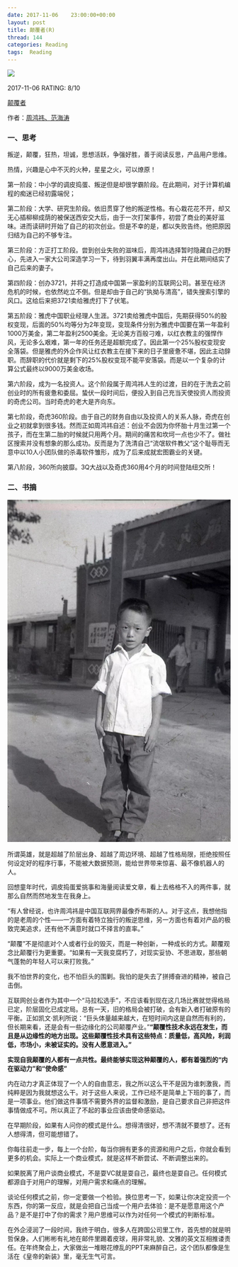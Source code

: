 ```yaml
---
date: 2017-11-06    23:00:00+00:00
layout: post
title: 颠覆者(R)
thread: 144
categories: Reading
tags:  Reading
---
```




<img src="https://images-cn.ssl-images-amazon.com/images/I/61Eaw8R3FaL.jpg" width="200" />



2017-11-06 RATING:  8/10



[颠覆者](https://www.amazon.cn/%E9%A2%A0%E8%A6%86%E8%80%85-%E5%91%A8%E9%B8%BF%E7%A5%8E%E8%87%AA%E4%BC%A0-%E5%91%A8%E9%B8%BF%E7%A5%8E-%E8%8C%83%E6%B5%B7%E6%B6%9B/dp/B076LXD6BD)



作者：[周鸿祎、范海涛](https://www.amazon.cn/s/ref=dp_byline_sr_book_1?ie=UTF8&field-author=%E5%91%A8%E9%B8%BF%E7%A5%8E%E3%80%81%E8%8C%83%E6%B5%B7%E6%B6%9B&search-alias=books) 



### 一、思考

叛逆，颠覆，狂热，坦诚，思想活跃，争强好胜，善于阅读反思，产品用户思维。

热情，兴趣是心中不灭的火种，星星之火，可以燎原！

第一阶段：中小学的调皮捣蛋、叛逆但是却很学霸阶段。在此期间，对于计算机编程的痴迷已经初露端倪；

第二阶段：大学、研究生阶段。依旧贯穿了他的叛逆性格。有心栽花花不开，却又无心插柳柳成荫的被保送西安交大后，由于一次打架事件，初尝了商业的美好滋味。进而读研时开始了自己的初次创业。但是不幸的是，都以失败告终。他把原因归结为自己的不够专注。

第三阶段：方正打工阶段。尝到创业失败的滋味后，周鸿祎选择暂时隐藏自己的野心，先进入一家大公司深造学习一下，待到羽翼丰满再度出山。并在此期间结实了自己后来的妻子。

第四阶段：创办3721，并将之打造成中国第一家盈利的互联网公司。甚至在经济危机的时候，也依然屹立不倒。但是却由于自己的“执拗与清高”，错失搜索引擎的风口。这给后来把3721卖给雅虎打下了伏笔。

第五阶段：雅虎中国职业经理人生涯。3721卖给雅虎中国后，先期获得50%的股权变现，后面的50%均等分为2年变现，变现条件分别为雅虎中国要在第一年盈利1000万美金，第二年盈利2500美金。无论美方百般刁难，以红衣教主的强悍作风，无论多么艰难，第一年的任务还是超额完成了。因此第一个25%股权变现安全落袋。但是雅虎的外企作风让红衣教主在接下来的日子里疲惫不堪，因此主动辞职。而辞职的代价就是剩下的25%股权变现不能平安落袋。而是以一个复杂的计算公式最终以9000万美金收场。

第六阶段，成为一名投资人。这个阶段属于周鸿祎人生的过渡，目的在于洗去之前创业时的所有疲惫和委屈。蛰伏一段时间后，便投入到自己充当天使投资人而投资的奇虎公司。当时奇虎的老大是齐向东。

第七阶段，奇虎360阶段。由于自己的财务自由以及投资人的关系人脉，奇虎在创业之初就拿到很多钱。然而正如周鸿祎自述：创业不会因为你怀胎十月生过第一个孩子，而在生第二胎的时候就只用两个月。期间的痛苦和坎坷一点也少不了。做社区搜索并没有想象的那么成功。反而是为了洗清自己“流氓软件教父”这个耻辱而无意中以10人小团队做的杀毒软件雏形，成为了后来成就宏图霸业的关键。

第八阶段，360所向披靡。3Q大战以及奇虎360用4个月的时间登陆纽交所！



### 二、书摘



![](/images/颠覆者/儿时.jpg)



所谓英雄，就是超越了阶层出身、超越了周边环境、超越了性格局限，拒绝按照任何设定好的程序行事，不能被大数据预测，能给世界带来惊喜、最不像机器人的人。



回想童年时代，调皮捣蛋爱挑事和海量阅读爱文章，看上去格格不入的两件事，就那么自然而然地发生在我身上。



“有人曾经说，也许周鸿祎是中国互联网界最像乔布斯的人。对于这点，我想他指的是老周的个性——一方面有着特立独行的叛逆思维，另一方面也有着对产品的极致完美追求，还有他不满意时就口不择言的直率。”



“颠覆”不是彻底对个人或者行业的毁灭，而是一种创新，一种成长的方式。颠覆观念比颠覆行为更重要。“如果有一天我变腐朽了，对现实妥协、不思进取，那些朝气蓬勃的年轻人可以来打败我。”



我不怕世界的变化，也不怕巨头的围剿。我怕的是失去了拼搏奋进的精神，被自己击倒。



互联网创业者作为其中一个“马拉松选手”，不应该看到现在这几场比赛就觉得格局已定，阶层固化已成定局。总有一天，旧的格局会被打破，会有新入者打破原有的平衡。正如凯文·凯利所说：“巨头体量越来越大，在短时间内这是自然而有利的，但长期来看，还是会有一些边缘化的公司颠覆产业。”**“颠覆性技术永远在发生，而且是从边缘性的地方出现。这些颠覆性技术具有这些特点：质量低，高风险，利润低，市场小，未被证实的。没有人愿意进入。”**



**实现自我颠覆的人都有一点共性。最终能够实现这种颠覆的人，都有着强烈的“内在驱动力”和“使命感”**



内在动力才真正体现了一个人的自由意志，我之所以这么干不是因为谁刺激我，而纯粹是因为我就想这么干。对于这些人来说，工作已经不是简单上下班的事了，而是一项事业。他们做这件事情不需要外界的监督和激励，是自己要求自己非把这件事情做成不可。所以真正了不起的事业应该由使命感驱动。



在早期阶段，如果有人问你的模式是什么。想得清很好，想不清就不要想了。还有人想得清，但可能想错了。



你每往前走一步，每上一个台阶，每当你拥有更多的资源和用户之后，你就会看到更多的机会。实际上一个商业模式，就是这样不断尝试、不断调整出来的。



如果脱离了用户谈商业模式，不是耍VC就是耍自己，最终也是耍自己。任何模式都源自于对用户的理解，对用户需求和痛点的理解。



谈论任何模式之前，你一定要做一个检验。换位思考一下，如果让你决定投资一个东西，你的第一反应，就是会把自己当成一个用户去体验：是不是愿意用这个产品？是不是打中了你的需求？用户思维可以作为对任何一个模式的判断标准。




在外企浸润了一段时间，我终于明白，很多人在跨国公司里工作，首先想的就是明哲保身。人们彬彬有礼地在邮件里踢着皮球，用非常礼貌、文雅的英文互相推诿责任。在年终聚会上，大家做出一堆眼花缭乱的PPT来麻醉自己，这个团队都像是生活在《皇帝的新装》里，毫无生气可言。



















































































































